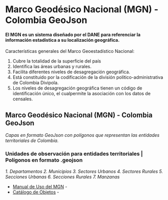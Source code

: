 # Marco Geodésico Nacional (MGN) - Colombia GeoJson

#### El MGN es un sistema diseñado por el DANE para referenciar la información estadística a su localización geográfica. 


Características generales del Marco Geoestadístico Nacional:

1. Cubre la totalidad de la superficie del país
2. Identifica las áreas urbanas y rurales.
3. Facilita diferentes niveles de desagregación geográfica.
4. Está  constituido  por  la  codificación  de  la  división  político-administrativa  de  Colombia Divipola. 
5. Los  niveles  de  desagregación  geográfica  tienen  un  código  de  identificación  único,  el cualpermite la asociación con los datos de censales.

## Marco Geodésico Nacional (MGN) - Colombia GeoJson

_Capas en formato GeoJson con polígonos que representan las entidades territoriales de Colombia._

### Unidades de observación para entidades territoriales | Polígonos en formato .geojson

_1. Departamentos_
_2. Municipios_
_3. Sectores Urbanos_
_4. Sectores Rurales_
_5. Secciones Urbanas_
_6. Secciones Rurales_
_7. Manzanas_



* [Manual de Uso del MGN](https://geoportal.dane.gov.co/descargas/descarga_mgn/Manual_MGN.pdf) - 
* [Catálogo de Objetos](https://geoportal.dane.gov.co/descargas/descarga_mgn/CatalogoDeObjetos.pdf) - 

